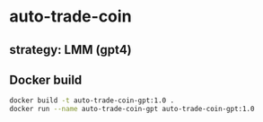 # auto-trade-coin

## strategy: LMM (gpt4)

## Docker build

```sh
docker build -t auto-trade-coin-gpt:1.0 .
docker run --name auto-trade-coin-gpt auto-trade-coin-gpt:1.0
```
